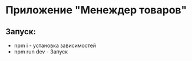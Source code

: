 <h1>Приложение "Менеждер товаров"</h1>

<h2>Запуск: </h2>

<ul>
  <li>npm i - установка зависимостей</li>
  <li>npm run dev - Запуск</li>
</ul>
